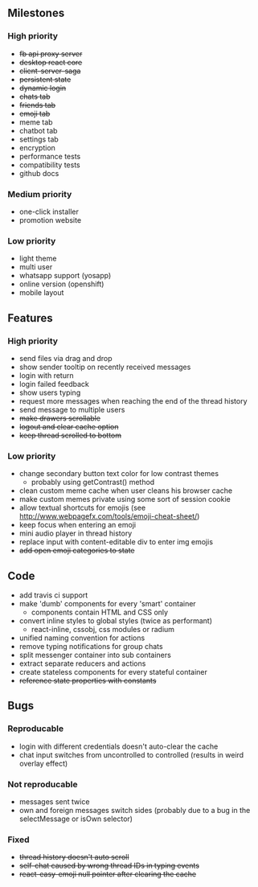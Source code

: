 ## Milestones
### High priority
* ~~fb api proxy server~~
* ~~desktop react core~~
* ~~client-server-saga~~
* ~~persistent state~~
* ~~dynamic login~~
* ~~chats tab~~
* ~~friends tab~~
* ~~emoji tab~~
* meme tab
* chatbot tab
* settings tab
* encryption
* performance tests
* compatibility tests
* github docs

### Medium priority
* one-click installer
* promotion website

### Low priority
* light theme
* multi user
* whatsapp support (yosapp)
* online version (openshift)
* mobile layout

## Features

### High priority
* send files via drag and drop
* show sender tooltip on recently received messages
* login with return
* login failed feedback
* show users typing
* request more messages when reaching the end of the thread history
* send message to multiple users
* ~~make drawers scrollable~~
* ~~logout and clear cache option~~
* ~~keep thread scrolled to bottom~~

### Low priority
* change secondary button text color for low contrast themes
  * probably using getContrast() method
* clean custom meme cache when user cleans his browser cache
* make custom memes private using some sort of session cookie
* allow textual shortcuts for emojis 
(see http://www.webpagefx.com/tools/emoji-cheat-sheet/)
* keep focus when entering an emoji
* mini audio player in thread history
* replace input with content-editable div to enter img emojis
* ~~add open emoji categories to state~~

## Code
* add travis ci support
* make 'dumb' components for every 'smart' container
  * components contain HTML and CSS only
* convert inline styles to global styles (twice as performant)
  * react-inline, cssobj, css modules or radium
* unified naming convention for actions
* remove typing notifications for group chats
* split messenger container into sub containers 
* extract separate reducers and actions
* create stateless components for every stateful container
* ~~reference state properties with constants~~

## Bugs

### Reproducable
* login with different credentials doesn't auto-clear the cache
* chat input switches from uncontrolled to controlled
(results in weird overlay effect)

### Not reproducable
* messages sent twice
* own and foreign messages switch sides 
(probably due to a bug in the selectMessage or isOwn selector)

### Fixed
* ~~thread history doesn't auto scroll~~
* ~~self-chat caused by wrong thread IDs in typing events~~
* ~~react-easy-emoji null pointer after clearing the cache~~
